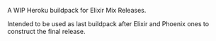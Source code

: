 A WIP Heroku buildpack for Elixir Mix Releases.

Intended to be used as last buildpack after Elixir and Phoenix ones to
construct the final release.
